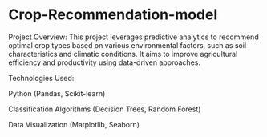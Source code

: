 # Crop-Recommendation-model
Project Overview:
This project leverages predictive analytics to recommend optimal crop types based on various environmental factors, such as soil characteristics and climatic conditions. It aims to improve agricultural efficiency and productivity using data-driven approaches.

Technologies Used:

Python (Pandas, Scikit-learn)

Classification Algorithms (Decision Trees, Random Forest)

Data Visualization (Matplotlib, Seaborn)
